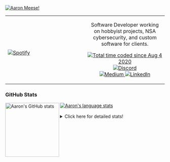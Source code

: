 [![Aaron Meese!](https://user-images.githubusercontent.com/17814535/88975338-a2aabf00-d27f-11ea-963f-8a19608716b4.png)](https://github.com/ajmeese7/readme-ascii "README ASCII")

<!-- Modified from project here: https://github.com/novatorem/novatorem -->
<table width="100%"> 
  <tr>
  <td width="50%">
      
&nbsp; <br> [![Spotify](https://ajmeese7.vercel.app/api/spotify)](https://open.spotify.com/user/ajmeese)

  </td>
  <td width="50%">
    <p align="center">
    Software Developer working on hobbyist projects, NSA cybersecurity, and custom software for clients.
    </p>
    <p align="center">
      <a href="https://wakatime.com/@f726891d-3b02-46cd-9b60-e8c59f9e2b14">
        <img src="https://wakatime.com/badge/user/f726891d-3b02-46cd-9b60-e8c59f9e2b14.svg" alt="Total time coded since Aug 4 2020" title="WakaTime" />
      </a>
      <a href="http://link.aaronmeese.com/discord">
        <img src="https://img.shields.io/badge/discord-ajmeese7%234835-369?style=flat-square&logo=discord&logoColor=white&color=purple" alt="Discord" title="Discord">
      </a>
      <br />
      <a href="https://link.aaronmeese.com/medium">
        <img src="https://img.shields.io/badge/medium-ajmeese7-1DB954?style=flat-square&logo=medium&logoColor=white" alt="Medium" title="Medium">
      </a>
      <a href="https://link.aaronmeese.com/linkedin">
        <img src="https://img.shields.io/badge/linkedIn-aaronmeese-1DB954?style=flat-square&logo=linkedin&logoColor=white&color=blue" alt="LinkedIn" title="LinkedIn">
      </a>
    </p>
  </td>

</table>

[//]: <> (The `&nbsp;` is to have Aphelion take up more space)

### GitHub Stats ###

<a href="https://profile-summary-for-github.com/user/ajmeese7">
  <img align="left" height="170px" src="https://github-readme-stats.vercel.app/api?username=ajmeese7&show_icons=true&line_height=27&count_private=true" alt="Aaron's GitHub stats"/>
  <img src="https://github-readme-stats.vercel.app/api/top-langs/?username=ajmeese7&hide_langs_below=5&layout=compact" alt="Aaron's language stats"/>
</a>

<br />
<br />
<details>
<summary>Click here for detailed stats!</summary>

### :zap: Recent Activity
<!--START_SECTION:activity-->
1. 🎉 Merged PR [#74](https://github.com/meese-enterprises/karameese.com/pull/74) in [meese-enterprises/karameese.com](https://github.com/meese-enterprises/karameese.com)
2. ❗️ Opened issue [#73](https://github.com/meese-enterprises/karameese.com/issues/73) in [meese-enterprises/karameese.com](https://github.com/meese-enterprises/karameese.com)
3. ❗️ Opened issue [#559](https://github.com/googlesamples/google-services/issues/559) in [googlesamples/google-services](https://github.com/googlesamples/google-services)
4. ❗️ Opened issue [#25192](https://github.com/keybase/client/issues/25192) in [keybase/client](https://github.com/keybase/client)
5. 🗣 Commented on [#3773](https://github.com/keybase/client/issues/3773) in [keybase/client](https://github.com/keybase/client)
<!--END_SECTION:activity-->

### 🧐 Waka Stats
<!--START_SECTION:waka-->
![Code Time](http://img.shields.io/badge/Code%20Time-1%2C288%20hrs%2024%20mins-blue)

**🐱 My GitHub Data** 

> 🏆 1,196 Contributions in the Year 2022
 > 
> 📦 197.9 kB Used in GitHub's Storage 
 > 
> 💼 Opted to Hire
 > 
> 📜 83 Public Repositories 
 > 
> 🔑 30 Private Repositories  
 > 
**I'm an Early 🐤** 

```text
🌞 Morning    142 commits    █████░░░░░░░░░░░░░░░░░░░░   21.01% 
🌆 Daytime    246 commits    █████████░░░░░░░░░░░░░░░░   36.39% 
🌃 Evening    284 commits    ██████████░░░░░░░░░░░░░░░   42.01% 
🌙 Night      4 commits      ░░░░░░░░░░░░░░░░░░░░░░░░░   0.59%

```
📅 **I'm Most Productive on Sunday** 

```text
Monday       102 commits    ███░░░░░░░░░░░░░░░░░░░░░░   15.09% 
Tuesday      114 commits    ████░░░░░░░░░░░░░░░░░░░░░   16.86% 
Wednesday    72 commits     ██░░░░░░░░░░░░░░░░░░░░░░░   10.65% 
Thursday     93 commits     ███░░░░░░░░░░░░░░░░░░░░░░   13.76% 
Friday       56 commits     ██░░░░░░░░░░░░░░░░░░░░░░░   8.28% 
Saturday     119 commits    ████░░░░░░░░░░░░░░░░░░░░░   17.6% 
Sunday       120 commits    ████░░░░░░░░░░░░░░░░░░░░░   17.75%

```


📊 **This Week I Spent My Time On** 

```text
⌚︎ Time Zone: America/New_York

💬 Programming Languages: 
JavaScript               8 hrs 4 mins        ████████████████████░░░░░   81.57% 
Markdown                 51 mins             ██░░░░░░░░░░░░░░░░░░░░░░░   8.74% 
JSON                     35 mins             █░░░░░░░░░░░░░░░░░░░░░░░░   6.01% 
TypeScript               11 mins             ░░░░░░░░░░░░░░░░░░░░░░░░░   1.99% 
Python                   3 mins              ░░░░░░░░░░░░░░░░░░░░░░░░░   0.66%

🐱‍💻 Projects: 
aaronmeese.com           8 hrs 35 mins       █████████████████████░░░░   86.78% 
vault                    36 mins             █░░░░░░░░░░░░░░░░░░░░░░░░   6.22% 
osjs-client              18 mins             ░░░░░░░░░░░░░░░░░░░░░░░░░   3.14% 
daedalOS                 11 mins             ░░░░░░░░░░░░░░░░░░░░░░░░░   1.98% 
osjs-dev-meta            7 mins              ░░░░░░░░░░░░░░░░░░░░░░░░░   1.2%

```

**I Mostly Code in JavaScript** 

```text
JavaScript               32 repos            ████████████░░░░░░░░░░░░░   47.76% 
HTML                     9 repos             ███░░░░░░░░░░░░░░░░░░░░░░   13.43% 
Python                   6 repos             ██░░░░░░░░░░░░░░░░░░░░░░░   8.96% 
Java                     4 repos             █░░░░░░░░░░░░░░░░░░░░░░░░   5.97% 
CSS                      3 repos             █░░░░░░░░░░░░░░░░░░░░░░░░   4.48%

```



 Last Updated on 20/09/2022 00:10:42 UTC
<!--END_SECTION:waka-->
</details>
